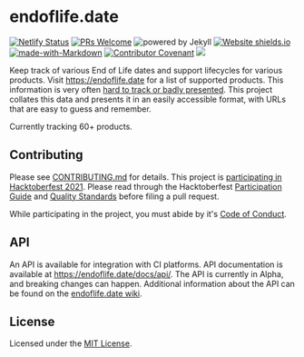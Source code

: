 # endoflife.date

[![Netlify Status](https://api.netlify.com/api/v1/badges/92f7a2a9-3cca-4916-a75e-f9db4ec39d48/deploy-status)](https://app.netlify.com/sites/endoflife-date/deploys) [![PRs Welcome](https://img.shields.io/badge/PRs-welcome-brightgreen.svg?style=flat-square)](http://makeapullrequest.com) ![powered by Jekyll](https://img.shields.io/badge/powered_by-Jekyll-blue.svg) [![Website shields.io](https://img.shields.io/website-up-down-green-red/https/endoflife.date.svg)](https://endoflife.date/) [![made-with-Markdown](https://img.shields.io/badge/Made%20with-Markdown-1f425f.svg)](http://commonmark.org) [![Contributor Covenant](https://img.shields.io/badge/Contributor%20Covenant-2.0-4baaaa.svg)](CODE-OF-CONDUCT.md) [![](https://img.shields.io/badge/Hacktoberfest-Welcome-green)][hacktoberfest]

Keep track of various End of Life dates and support lifecycles for various products. Visit <https://endoflife.date> for a list of supported products. This information is very often [hard to track or badly presented](https://twitter.com/captn3m0/status/1110504412064239617). This project collates this data and presents it in an easily accessible format, with URLs that are easy to guess and remember.

Currently tracking 60+ products.

## Contributing

Please see [CONTRIBUTING.md](CONTRIBUTING.md) for details. This project is [participating in Hacktoberfest 2021][hacktoberfest]. Please read through the Hacktoberfest [Participation Guide][hack-participate] and [Quality Standards][qs] before filing a pull request.

While participating in the project, you must abide by it's [Code of Conduct](CODE-OF-CONDUCT.md).

## API

An API is available for integration with CI platforms. API documentation is available at https://endoflife.date/docs/api/. The API is currently in Alpha, and breaking changes can happen. Additional information about the API can be found on the [endoflife.date wiki](https://github.com/endoflife-date/endoflife.date/wiki/API-Documentation).

## License

Licensed under the [MIT License](LICENSE).

[hacktoberfest]: https://github.com/endoflife-date/endoflife.date/issues/408
[qs]: https://hacktoberfest.digitalocean.com/resources/qualitystandards
[hack-participate]: https://hacktoberfest.digitalocean.com/resources/participation
